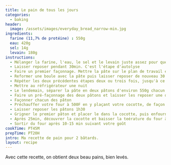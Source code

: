 ```yaml
---
title: Le pain de tous les jours
categories:
  - baking
header:
  image: /assets/images/everyday_bread_narrow-min.jpg
ingredients:
  farine (11,7% de protéine) : 550g
  eau: 420g
  sel: 14g
  levain: 180g
instructions:
  - Mélanger la farine, l'eau, le sel et le levain juste assez pour que les ingrédients soient assemblés
  - Laisser reposer pendant 30min. C'est l'étape d'autolyse
  - Faire un premier façonnage. Mettre la pâte sur le plan de travail et faire des rabats à droite, à gauche, par l'avant puis enfin par l'arrière.
  - Reformer une boule avec la pâte puis laisser reposer de nouveau 30 minutes
  - Répéter les deux précédentes étapes deux ou trois fois, jusqu'à ce que le réseau de gluten soit bien formé. La pâte aura alors plus de force.
  - Mettre au réfrigérateur une nuit
  - Le lendemain, séparer la pâte en deux pâtons d'environ 550g chacun
  - Faire un pré-façonnage des deux pâtons et laisser les reposer une dizaine de minutes
  - Façonner chacun des pâton
  - Préchauffer votre four à 500F en y plaçant votre cocotte, de façon à ce qu'elle soit bien chaude lors que les pains seront enfournés
  - Laisser reposer les pâtons 1h30
  - Grigner le premier pâton et placer le dans la cocotte, puis enfourner la cocotte pendant 25 min, avec le couvercle, sans baisser la température du four
  - Après 25min, découvrer la cocotte et baisser la teérature du four à environ 410F
  - Sortir du four après 10-15 min suivant votre goût
cookTime: PT45M
prepTime: PT20H
intro: Ma recette de pain pour 2 bâtards.
layout: recipe
---
```

Avec cette recette, on obtient deux beau pains, bien levés.
